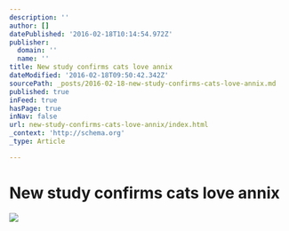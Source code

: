 ```yaml
---
description: ''
author: []
datePublished: '2016-02-18T10:14:54.972Z'
publisher:
  domain: ''
  name: ''
title: New study confirms cats love annix
dateModified: '2016-02-18T09:50:42.342Z'
sourcePath: _posts/2016-02-18-new-study-confirms-cats-love-annix.md
published: true
inFeed: true
hasPage: true
inNav: false
url: new-study-confirms-cats-love-annix/index.html
_context: 'http://schema.org'
_type: Article

---
```

# New study confirms cats love annix
![](https://the-grid-user-content.s3-us-west-2.amazonaws.com/e00fc410-3721-4332-a46c-1fecf2dc3b3a.png)